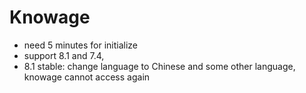 # Knowage

- need 5 minutes for initialize
- support 8.1 and 7.4, 
- 8.1 stable: change language to Chinese and some other language, knowage cannot access again
